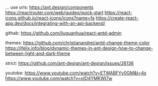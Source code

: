 ...
use urls:
https://ant.design/components
https://reactrouter.com/web/guides/quick-start
https://react-icons.github.io/react-icons/icons?name=fa
https://create-react-app.dev/docs/integrating-with-an-api-backend/

githab:
https://github.com/liuguanhua/react-antd-admin

themes:
https://github.com/christianandrei/antd-change-theme-color
https://jfelix.info/blog/dynamic-themes-in-ant-design-how-to-change-between-light-and-dark-theme

strict:
https://github.com/ant-design/ant-design/issues/26136

youtobe:
https://www.youtube.com/watch?v=ETWABFYv0GM&t=4s
https://www.youtube.com/watch?v=xtD4YMKWI7w